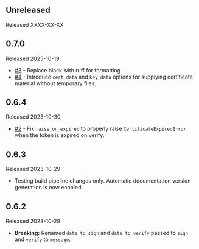 ## Unreleased

Released XXXX-XX-XX

## 0.7.0

Released 2025-10-19

* [#3](https://github.com/tiwilliam/rsmime/pull/3) - Replace black with ruff for formatting.
* [#4](https://github.com/tiwilliam/rsmime/pull/4) - Introduce ``cert_data`` and ``key_data`` options for supplying certificate material without temporary files.

## 0.6.4

Released 2023-10-30

* [#2](https://github.com/tiwilliam/rsmime/pull/2) - Fix `raise_on_expired` to properly raise `CertificateExpiredError` when the token is expired on verify.

## 0.6.3

Released 2023-10-29

* Testing build pipeline changes only. Automatic documentation version generation is now enabled.

## 0.6.2

Released 2023-10-29

* **Breaking:** Renamed `data_to_sign` and `data_to_verify` passed to `sign` and `verify` to `message`.
